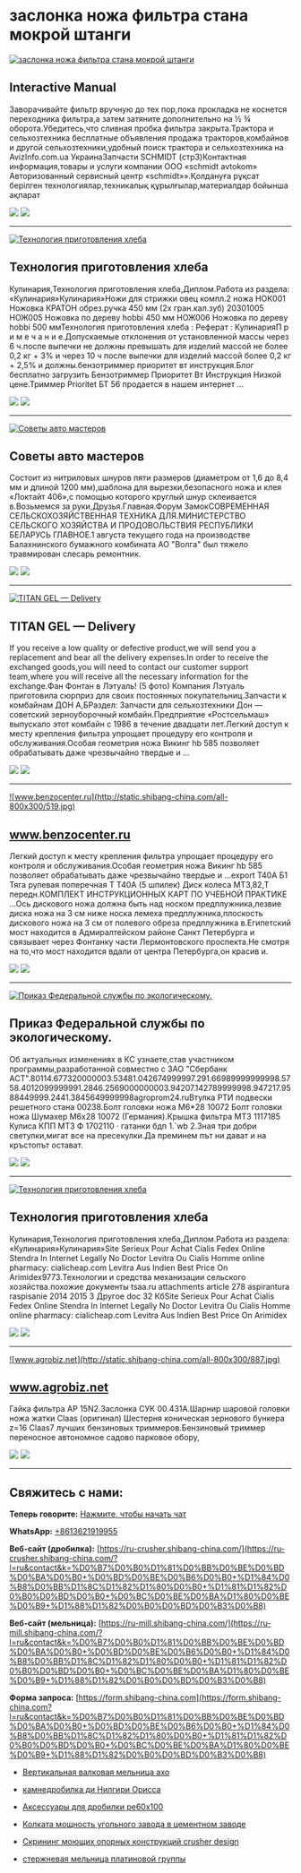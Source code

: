 # заслонка ножа фильтра стана мокрой штанги

<a href="https://swt.shibang-china.com/?l=ru&img&k=%D0%B7%D0%B0%D1%81%D0%BB%D0%BE%D0%BD%D0%BA%D0%B0+%D0%BD%D0%BE%D0%B6%D0%B0+%D1%84%D0%B8%D0%BB%D1%8C%D1%82%D1%80%D0%B0+%D1%81%D1%82%D0%B0%D0%BD%D0%B0+%D0%BC%D0%BE%D0%BA%D1%80%D0%BE%D0%B9+%D1%88%D1%82%D0%B0%D0%BD%D0%B3%D0%B8" target="_blank">![заслонка ножа фильтра стана мокрой штанги](http://static.shibang-china.com/all-800x300/1490.jpg)</a>

## Interactive Manual
Заворачивайте фильтр вручную до тех пор,пока прокладка не коснется переходника фильтра,а затем затяните дополнительно на &#189; &#190; оборота.Убедитесь,что сливная пробка фильтра закрыта.Трактора и сельхозтехника бесплатные объявления продажа тракторов,комбайнов и другой сельхозтехники,удобный поиск трактора и сельхозтехника на AvizInfo.com.ua УкраинаЗапчасти SCHMIDT (стр3)Контактная информация,товары и услуги компании ООО &#171;schmidt avtokom&#187; Авторизованный сервисный центр &#171;schmidt&#187;&#187;.Қолдануға рұқсат берілген технологиялар,техникалық құрылғылар,материалдар бойынша ақпарат


<a href="https://whatsapp.shibangsoft.com/WhatsApp.php" target="_blank" title="WhatsApp">![](http://static.shibang-china.com/icon/whatsapp.png)</a> <a href="https://swt.shibang-china.com/?l=ru&icon&k=%D0%B7%D0%B0%D1%81%D0%BB%D0%BE%D0%BD%D0%BA%D0%B0+%D0%BD%D0%BE%D0%B6%D0%B0+%D1%84%D0%B8%D0%BB%D1%8C%D1%82%D1%80%D0%B0+%D1%81%D1%82%D0%B0%D0%BD%D0%B0+%D0%BC%D0%BE%D0%BA%D1%80%D0%BE%D0%B9+%D1%88%D1%82%D0%B0%D0%BD%D0%B3%D0%B8" target="_blank">![](http://static.shibang-china.com/icon/chat-ru.png)</a>

---

<a href="https://swt.shibang-china.com/?l=ru&img&k=%D0%B7%D0%B0%D1%81%D0%BB%D0%BE%D0%BD%D0%BA%D0%B0+%D0%BD%D0%BE%D0%B6%D0%B0+%D1%84%D0%B8%D0%BB%D1%8C%D1%82%D1%80%D0%B0+%D1%81%D1%82%D0%B0%D0%BD%D0%B0+%D0%BC%D0%BE%D0%BA%D1%80%D0%BE%D0%B9+%D1%88%D1%82%D0%B0%D0%BD%D0%B3%D0%B8" target="_blank">![Технология приготовления хлеба](http://static.shibang-china.com/all-800x300/1455.jpg)</a>

## Технология приготовления хлеба
Кулинария,Технология приготовления хлеба,Диплом.Работа из раздела: &#171;Кулинария&#187;Кулинария&#187;Ножи для стрижки овец компл.2 ножа НОК001 Ножовка КРАТОН обрез.ручка 450 мм (2х гран.кал.зуб) 20301005 НОЖ005 Ножовка по дереву hobbi 450 мм НОЖ006 Ножовка по дереву hobbi 500 ммТехнология приготовления хлеба : Реферат : КулинарияП р и м е ч а н и е.Допускаемые отклонения от установленной массы через 6 ч.после выпечки не должны превышать для изделий массой не более 0,2 кг + 3% и через 10 ч после выпечки для изделий массой более 0,2 кг + 2,5% и должны.бензотриммер приоритет вт инструкция.Блог бесплатно загрузить Бензотриммер Приоритет Вт Инструкция Низкой цене.Триммер Prioritet БТ 56 продается в нашем интернет …


<a href="https://whatsapp.shibangsoft.com/WhatsApp.php" target="_blank" title="WhatsApp">![](http://static.shibang-china.com/icon/whatsapp.png)</a> <a href="https://swt.shibang-china.com/?l=ru&icon&k=%D0%B7%D0%B0%D1%81%D0%BB%D0%BE%D0%BD%D0%BA%D0%B0+%D0%BD%D0%BE%D0%B6%D0%B0+%D1%84%D0%B8%D0%BB%D1%8C%D1%82%D1%80%D0%B0+%D1%81%D1%82%D0%B0%D0%BD%D0%B0+%D0%BC%D0%BE%D0%BA%D1%80%D0%BE%D0%B9+%D1%88%D1%82%D0%B0%D0%BD%D0%B3%D0%B8" target="_blank">![](http://static.shibang-china.com/icon/chat-ru.png)</a>

---

<a href="https://swt.shibang-china.com/?l=ru&img&k=%D0%B7%D0%B0%D1%81%D0%BB%D0%BE%D0%BD%D0%BA%D0%B0+%D0%BD%D0%BE%D0%B6%D0%B0+%D1%84%D0%B8%D0%BB%D1%8C%D1%82%D1%80%D0%B0+%D1%81%D1%82%D0%B0%D0%BD%D0%B0+%D0%BC%D0%BE%D0%BA%D1%80%D0%BE%D0%B9+%D1%88%D1%82%D0%B0%D0%BD%D0%B3%D0%B8" target="_blank">![Советы авто мастеров](http://static.shibang-china.com/all-800x300/105.jpg)</a>

## Советы авто мастеров
Состоит из нитриловых шнуров пяти размеров (диаметром от 1,6 до 8,4 мм и длиной 1200 мм),шаблона для вырезки,безопасного ножа и клея &#171;Локтайт 406&#187;,с помощью которого круглый шнур склеивается в.Возьмемся за руки,Друзья.Главная.Форум ЗамокСОВРЕМЕННАЯ СЕЛЬСКОХОЗЯЙСТВЕННАЯ ТЕХНИКА ДЛЯ.МИНИСТЕРСТВО СЕЛЬСКОГО ХОЗЯЙСТВА И ПРОДОВОЛЬСТВИЯ РЕСПУБЛИКИ БЕЛАРУСЬ ГЛАВНОЕ.1 августа текущего года на производстве Балахнинского бумажного комбината АО &quot;Волга&quot; был тяжело травмирован слесарь ремонтник.


<a href="https://whatsapp.shibangsoft.com/WhatsApp.php" target="_blank" title="WhatsApp">![](http://static.shibang-china.com/icon/whatsapp.png)</a> <a href="https://swt.shibang-china.com/?l=ru&icon&k=%D0%B7%D0%B0%D1%81%D0%BB%D0%BE%D0%BD%D0%BA%D0%B0+%D0%BD%D0%BE%D0%B6%D0%B0+%D1%84%D0%B8%D0%BB%D1%8C%D1%82%D1%80%D0%B0+%D1%81%D1%82%D0%B0%D0%BD%D0%B0+%D0%BC%D0%BE%D0%BA%D1%80%D0%BE%D0%B9+%D1%88%D1%82%D0%B0%D0%BD%D0%B3%D0%B8" target="_blank">![](http://static.shibang-china.com/icon/chat-ru.png)</a>

---

<a href="https://swt.shibang-china.com/?l=ru&img&k=%D0%B7%D0%B0%D1%81%D0%BB%D0%BE%D0%BD%D0%BA%D0%B0+%D0%BD%D0%BE%D0%B6%D0%B0+%D1%84%D0%B8%D0%BB%D1%8C%D1%82%D1%80%D0%B0+%D1%81%D1%82%D0%B0%D0%BD%D0%B0+%D0%BC%D0%BE%D0%BA%D1%80%D0%BE%D0%B9+%D1%88%D1%82%D0%B0%D0%BD%D0%B3%D0%B8" target="_blank">![TITAN GEL — Delivery](http://static.shibang-china.com/all-800x300/1514.jpg)</a>

## TITAN GEL — Delivery
If you receive a low quality or defective product,we will send you a replacement and bear all the delivery expenses.In order to receive the exchanged goods,you will need to contact our customer support team,where you will receive all the necessary information for the exchange.Фан Фонтан в Лэтуаль! (5 фото) Компания Лэтуаль приготовила сюрприз для своих постоянных покупательниц.Запчасти к комбайнам ДОН А,БРаздел: Запчасти для сельхозтехники Дон — советский зерноуборочный комбайн.Предприятие &#171;Ростсельмаш&#187; выпускало этот комбайн с 1986 в течение двадцати лет.Легкий доступ к месту крепления фильтра упрощает процедуру его контроля и обслуживания.Особая геометрия ножа Викинг hb 585 позволяет обрабатывать даже чрезвычайно твердые и …


<a href="https://whatsapp.shibangsoft.com/WhatsApp.php" target="_blank" title="WhatsApp">![](http://static.shibang-china.com/icon/whatsapp.png)</a> <a href="https://swt.shibang-china.com/?l=ru&icon&k=%D0%B7%D0%B0%D1%81%D0%BB%D0%BE%D0%BD%D0%BA%D0%B0+%D0%BD%D0%BE%D0%B6%D0%B0+%D1%84%D0%B8%D0%BB%D1%8C%D1%82%D1%80%D0%B0+%D1%81%D1%82%D0%B0%D0%BD%D0%B0+%D0%BC%D0%BE%D0%BA%D1%80%D0%BE%D0%B9+%D1%88%D1%82%D0%B0%D0%BD%D0%B3%D0%B8" target="_blank">![](http://static.shibang-china.com/icon/chat-ru.png)</a>

---

<a href="https://swt.shibang-china.com/?l=ru&img&k=%D0%B7%D0%B0%D1%81%D0%BB%D0%BE%D0%BD%D0%BA%D0%B0+%D0%BD%D0%BE%D0%B6%D0%B0+%D1%84%D0%B8%D0%BB%D1%8C%D1%82%D1%80%D0%B0+%D1%81%D1%82%D0%B0%D0%BD%D0%B0+%D0%BC%D0%BE%D0%BA%D1%80%D0%BE%D0%B9+%D1%88%D1%82%D0%B0%D0%BD%D0%B3%D0%B8" target="_blank">![www.benzocenter.ru](http://static.shibang-china.com/all-800x300/519.jpg)</a>

## www.benzocenter.ru
Легкий доступ к месту крепления фильтра упрощает процедуру его контроля и обслуживания.Особая геометрия ножа Викинг hb 585 позволяет обрабатывать даже чрезвычайно твердые и …export Т40А Б1 Тяга рулевая поперечная Т Т40А (5 шпилек) Диск колеса МТЗ,82,Т передн.КОМПЛЕКТ ИНСТРУКЦИОННЫХ КАРТ ПО УЧЕБНОЙ ПРАКТИКЕ …Ось дискового ножа должна быть над носком предплужника,лезвие диска ножа на 3 см ниже носка лемеха предплужника,плоскость дискового ножа на 3 см от полевого обреза предплужника в.Египетский мост находится в Адмиралтейском районе Санкт Петербурга и связывает через Фонтанку части Лермонтовского проспекта.Не смотря на то,что мост находится вдали от центра Петербурга,он красив и.


<a href="https://whatsapp.shibangsoft.com/WhatsApp.php" target="_blank" title="WhatsApp">![](http://static.shibang-china.com/icon/whatsapp.png)</a> <a href="https://swt.shibang-china.com/?l=ru&icon&k=%D0%B7%D0%B0%D1%81%D0%BB%D0%BE%D0%BD%D0%BA%D0%B0+%D0%BD%D0%BE%D0%B6%D0%B0+%D1%84%D0%B8%D0%BB%D1%8C%D1%82%D1%80%D0%B0+%D1%81%D1%82%D0%B0%D0%BD%D0%B0+%D0%BC%D0%BE%D0%BA%D1%80%D0%BE%D0%B9+%D1%88%D1%82%D0%B0%D0%BD%D0%B3%D0%B8" target="_blank">![](http://static.shibang-china.com/icon/chat-ru.png)</a>

---

<a href="https://swt.shibang-china.com/?l=ru&img&k=%D0%B7%D0%B0%D1%81%D0%BB%D0%BE%D0%BD%D0%BA%D0%B0+%D0%BD%D0%BE%D0%B6%D0%B0+%D1%84%D0%B8%D0%BB%D1%8C%D1%82%D1%80%D0%B0+%D1%81%D1%82%D0%B0%D0%BD%D0%B0+%D0%BC%D0%BE%D0%BA%D1%80%D0%BE%D0%B9+%D1%88%D1%82%D0%B0%D0%BD%D0%B3%D0%B8" target="_blank">![Приказ Федеральной службы по экологическому.](http://static.shibang-china.com/all-800x300/956.jpg)</a>

## Приказ Федеральной службы по экологическому.
Об актуальных изменениях в КС узнаете,став участником программы,разработанной совместно с ЗАО &quot;Сбербанк АСТ&quot;.80114.677320000003.53481.042674999997.291.66989999999998.5758.4012099999991.2846.2569000000003.94207.142789999998.947217.9588449999.2441.3845649999998agroprom24.ruВтулка РТИ подвески решетного стана 00238.Болт головки ножа М6*28 10072 Болт головки ножа Шумахер М6х28 10072 (Германия).Крышка фильтра МТЗ 1117185 Кулиса КПП МТЗ Ф 1702110&nbsp;&#0183;&#32;гатанки бдп 1.`wb 2.Зная три добри светулки,мигат все на пресекулки.Да преминем път ни дават и на кръстопът остават.


<a href="https://whatsapp.shibangsoft.com/WhatsApp.php" target="_blank" title="WhatsApp">![](http://static.shibang-china.com/icon/whatsapp.png)</a> <a href="https://swt.shibang-china.com/?l=ru&icon&k=%D0%B7%D0%B0%D1%81%D0%BB%D0%BE%D0%BD%D0%BA%D0%B0+%D0%BD%D0%BE%D0%B6%D0%B0+%D1%84%D0%B8%D0%BB%D1%8C%D1%82%D1%80%D0%B0+%D1%81%D1%82%D0%B0%D0%BD%D0%B0+%D0%BC%D0%BE%D0%BA%D1%80%D0%BE%D0%B9+%D1%88%D1%82%D0%B0%D0%BD%D0%B3%D0%B8" target="_blank">![](http://static.shibang-china.com/icon/chat-ru.png)</a>

---

<a href="https://swt.shibang-china.com/?l=ru&img&k=%D0%B7%D0%B0%D1%81%D0%BB%D0%BE%D0%BD%D0%BA%D0%B0+%D0%BD%D0%BE%D0%B6%D0%B0+%D1%84%D0%B8%D0%BB%D1%8C%D1%82%D1%80%D0%B0+%D1%81%D1%82%D0%B0%D0%BD%D0%B0+%D0%BC%D0%BE%D0%BA%D1%80%D0%BE%D0%B9+%D1%88%D1%82%D0%B0%D0%BD%D0%B3%D0%B8" target="_blank">![Технология приготовления хлеба](http://static.shibang-china.com/all-800x300/853.jpg)</a>

## Технология приготовления хлеба
Кулинария,Технология приготовления хлеба,Диплом.Работа из раздела: &#171;Кулинария&#187;Кулинария&#187;Site Serieux Pour Achat Cialis Fedex Online Stendra In Internet Legally No Doctor Levitra Ou Cialis Homme online pharmacy: cialicheap.com Levitra Aus Indien Best Price On Arimidex9773.Технологии и средства механизации сельского хозяйства.похожие документы tsaa.ru attachments article 278 aspirantura raspisanie 2014 2015 3 Другое doc 32 КбSite Serieux Pour Achat Cialis Fedex Online Stendra In Internet Legally No Doctor Levitra Ou Cialis Homme online pharmacy: cialicheap.com Levitra Aus Indien Best Price On Arimidex


<a href="https://whatsapp.shibangsoft.com/WhatsApp.php" target="_blank" title="WhatsApp">![](http://static.shibang-china.com/icon/whatsapp.png)</a> <a href="https://swt.shibang-china.com/?l=ru&icon&k=%D0%B7%D0%B0%D1%81%D0%BB%D0%BE%D0%BD%D0%BA%D0%B0+%D0%BD%D0%BE%D0%B6%D0%B0+%D1%84%D0%B8%D0%BB%D1%8C%D1%82%D1%80%D0%B0+%D1%81%D1%82%D0%B0%D0%BD%D0%B0+%D0%BC%D0%BE%D0%BA%D1%80%D0%BE%D0%B9+%D1%88%D1%82%D0%B0%D0%BD%D0%B3%D0%B8" target="_blank">![](http://static.shibang-china.com/icon/chat-ru.png)</a>

---

<a href="https://swt.shibang-china.com/?l=ru&img&k=%D0%B7%D0%B0%D1%81%D0%BB%D0%BE%D0%BD%D0%BA%D0%B0+%D0%BD%D0%BE%D0%B6%D0%B0+%D1%84%D0%B8%D0%BB%D1%8C%D1%82%D1%80%D0%B0+%D1%81%D1%82%D0%B0%D0%BD%D0%B0+%D0%BC%D0%BE%D0%BA%D1%80%D0%BE%D0%B9+%D1%88%D1%82%D0%B0%D0%BD%D0%B3%D0%B8" target="_blank">![www.agrobiz.net](http://static.shibang-china.com/all-800x300/887.jpg)</a>

## www.agrobiz.net
Гайка фильтра AP 15N2.Заслонка СУК 00.431А.Шарнир шаровой головки ножа жатки Claas (оригинал) Шестерня коническая зернового бункера z=16 Claas7 лучших бензиновых триммеров.Бензиновый триммер переносное автономное садово парковое обору,

<a href="https://whatsapp.shibangsoft.com/WhatsApp.php" target="_blank" title="WhatsApp">![](http://static.shibang-china.com/icon/whatsapp.png)</a> <a href="https://swt.shibang-china.com/?l=ru&icon&k=%D0%B7%D0%B0%D1%81%D0%BB%D0%BE%D0%BD%D0%BA%D0%B0+%D0%BD%D0%BE%D0%B6%D0%B0+%D1%84%D0%B8%D0%BB%D1%8C%D1%82%D1%80%D0%B0+%D1%81%D1%82%D0%B0%D0%BD%D0%B0+%D0%BC%D0%BE%D0%BA%D1%80%D0%BE%D0%B9+%D1%88%D1%82%D0%B0%D0%BD%D0%B3%D0%B8" target="_blank">![](http://static.shibang-china.com/icon/chat-ru.png)</a>

---
## Свяжитесь с нами:

**Теперь говорите:** [Нажмите, чтобы начать чат](https://swt.shibang-china.com?l=ru&contact&k=%D0%B7%D0%B0%D1%81%D0%BB%D0%BE%D0%BD%D0%BA%D0%B0+%D0%BD%D0%BE%D0%B6%D0%B0+%D1%84%D0%B8%D0%BB%D1%8C%D1%82%D1%80%D0%B0+%D1%81%D1%82%D0%B0%D0%BD%D0%B0+%D0%BC%D0%BE%D0%BA%D1%80%D0%BE%D0%B9+%D1%88%D1%82%D0%B0%D0%BD%D0%B3%D0%B8)

**WhatsApp:**  [+8613621919955](https://whatsapp.shibangsoft.com/WhatsApp.php)

**Веб-сайт (дробилка):** [https://ru-crusher.shibang-china.com/](https://ru-crusher.shibang-china.com/?l=ru&contact&k=%D0%B7%D0%B0%D1%81%D0%BB%D0%BE%D0%BD%D0%BA%D0%B0+%D0%BD%D0%BE%D0%B6%D0%B0+%D1%84%D0%B8%D0%BB%D1%8C%D1%82%D1%80%D0%B0+%D1%81%D1%82%D0%B0%D0%BD%D0%B0+%D0%BC%D0%BE%D0%BA%D1%80%D0%BE%D0%B9+%D1%88%D1%82%D0%B0%D0%BD%D0%B3%D0%B8)

**Веб-сайт (мельница):** [https://ru-mill.shibang-china.com/](https://ru-mill.shibang-china.com/?l=ru&contact&k=%D0%B7%D0%B0%D1%81%D0%BB%D0%BE%D0%BD%D0%BA%D0%B0+%D0%BD%D0%BE%D0%B6%D0%B0+%D1%84%D0%B8%D0%BB%D1%8C%D1%82%D1%80%D0%B0+%D1%81%D1%82%D0%B0%D0%BD%D0%B0+%D0%BC%D0%BE%D0%BA%D1%80%D0%BE%D0%B9+%D1%88%D1%82%D0%B0%D0%BD%D0%B3%D0%B8)

**Форма запроса:** [https://form.shibang-china.com](https://form.shibang-china.com?l=ru&contact&k=%D0%B7%D0%B0%D1%81%D0%BB%D0%BE%D0%BD%D0%BA%D0%B0+%D0%BD%D0%BE%D0%B6%D0%B0+%D1%84%D0%B8%D0%BB%D1%8C%D1%82%D1%80%D0%B0+%D1%81%D1%82%D0%B0%D0%BD%D0%B0+%D0%BC%D0%BE%D0%BA%D1%80%D0%BE%D0%B9+%D1%88%D1%82%D0%B0%D0%BD%D0%B3%D0%B8)

* [Вертикальная валковая мельница axo](../135/%D0%92%D0%B5%D1%80%D1%82%D0%B8%D0%BA%D0%B0%D0%BB%D1%8C%D0%BD%D0%B0%D1%8F%20%D0%B2%D0%B0%D0%BB%D0%BA%D0%BE%D0%B2%D0%B0%D1%8F%20%D0%BC%D0%B5%D0%BB%D1%8C%D0%BD%D0%B8%D1%86%D0%B0%20axo.md)

* [камнедробилка ди Нилгири Орисса](../133/%D0%BA%D0%B0%D0%BC%D0%BD%D0%B5%D0%B4%D1%80%D0%BE%D0%B1%D0%B8%D0%BB%D0%BA%D0%B0%20%D0%B4%D0%B8%20%D0%9D%D0%B8%D0%BB%D0%B3%D0%B8%D1%80%D0%B8%20%D0%9E%D1%80%D0%B8%D1%81%D1%81%D0%B0.md)

* [Аксессуары для дробилки pe60x100](../132/%D0%90%D0%BA%D1%81%D0%B5%D1%81%D1%81%D1%83%D0%B0%D1%80%D1%8B%20%D0%B4%D0%BB%D1%8F%20%D0%B4%D1%80%D0%BE%D0%B1%D0%B8%D0%BB%D0%BA%D0%B8%20pe60x100.md)

* [Колката мощность угольного завода в цементном заводе](../133/%D0%9A%D0%BE%D0%BB%D0%BA%D0%B0%D1%82%D0%B0%20%D0%BC%D0%BE%D1%89%D0%BD%D0%BE%D1%81%D1%82%D1%8C%20%D1%83%D0%B3%D0%BE%D0%BB%D1%8C%D0%BD%D0%BE%D0%B3%D0%BE%20%D0%B7%D0%B0%D0%B2%D0%BE%D0%B4%D0%B0%20%D0%B2%20%D1%86%D0%B5%D0%BC%D0%B5%D0%BD%D1%82%D0%BD%D0%BE%D0%BC%20%D0%B7%D0%B0%D0%B2%D0%BE%D0%B4%D0%B5.md)

* [Скрининг моющих опорных конструкций crusher design](../131/%D0%A1%D0%BA%D1%80%D0%B8%D0%BD%D0%B8%D0%BD%D0%B3%20%D0%BC%D0%BE%D1%8E%D1%89%D0%B8%D1%85%20%D0%BE%D0%BF%D0%BE%D1%80%D0%BD%D1%8B%D1%85%20%D0%BA%D0%BE%D0%BD%D1%81%D1%82%D1%80%D1%83%D0%BA%D1%86%D0%B8%D0%B9%20crusher%20design.md)

* [стержневая мельница платиновой группы](../134/%D1%81%D1%82%D0%B5%D1%80%D0%B6%D0%BD%D0%B5%D0%B2%D0%B0%D1%8F%20%D0%BC%D0%B5%D0%BB%D1%8C%D0%BD%D0%B8%D1%86%D0%B0%20%D0%BF%D0%BB%D0%B0%D1%82%D0%B8%D0%BD%D0%BE%D0%B2%D0%BE%D0%B9%20%D0%B3%D1%80%D1%83%D0%BF%D0%BF%D1%8B.md)